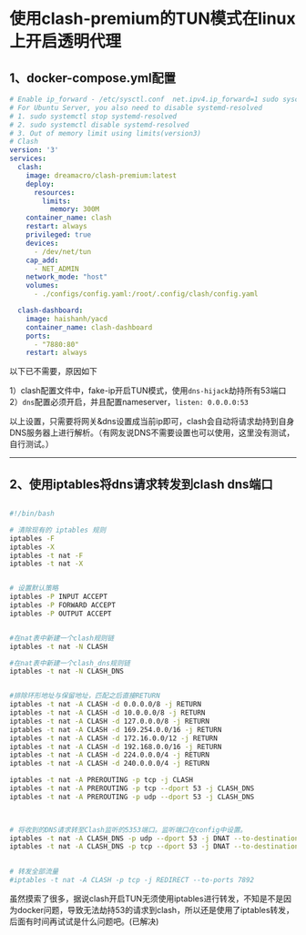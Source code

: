# 使用clash-premium的TUN模式在linux上开启透明代理

## 1、docker-compose.yml配置

~~~yaml
# Enable ip_forward - /etc/sysctl.conf  net.ipv4.ip_forward=1 sudo sysctl -p
# For Ubuntu Server, you also need to disable systemd-resolved
# 1. sudo systemctl stop systemd-resolved
# 2. sudo systemctl disable systemd-resolved
# 3. Out of memory limit using limits(version3)
# Clash
version: '3'
services:
  clash:
    image: dreamacro/clash-premium:latest
    deploy:
      resources:
        limits:
          memory: 300M
    container_name: clash
    restart: always
    privileged: true
    devices:
      - /dev/net/tun
    cap_add:
      - NET_ADMIN
    network_mode: "host"
    volumes:
      - ./configs/config.yaml:/root/.config/clash/config.yaml

  clash-dashboard:
    image: haishanh/yacd
    container_name: clash-dashboard
    ports:
      - "7880:80"
    restart: always

~~~

以下已不需要，原因如下

1）clash配置文件中，fake-ip开启TUN模式，使用`dns-hijack`劫持所有53端口
2）`dns`配置必须开启，并且配置nameserver，`listen: 0.0.0.0:53`

以上设置，只需要将网关&dns设置成当前ip即可，clash会自动将请求劫持到自身DNS服务器上进行解析。（有网友说DNS不需要设置也可以使用，这里没有测试，自行测试。）



------------------------------------------------------------------

## 2、使用iptables将dns请求转发到clash dns端口

  

~~~bash

#!/bin/bash

# 清除现有的 iptables 规则
iptables -F
iptables -X
iptables -t nat -F
iptables -t nat -X


# 设置默认策略
iptables -P INPUT ACCEPT
iptables -P FORWARD ACCEPT
iptables -P OUTPUT ACCEPT


#在nat表中新建一个clash规则链
iptables -t nat -N CLASH

#在nat表中新建一个clash_dns规则链
iptables -t nat -N CLASH_DNS


#排除环形地址与保留地址，匹配之后直接RETURN
iptables -t nat -A CLASH -d 0.0.0.0/8 -j RETURN
iptables -t nat -A CLASH -d 10.0.0.0/8 -j RETURN
iptables -t nat -A CLASH -d 127.0.0.0/8 -j RETURN
iptables -t nat -A CLASH -d 169.254.0.0/16 -j RETURN
iptables -t nat -A CLASH -d 172.16.0.0/12 -j RETURN
iptables -t nat -A CLASH -d 192.168.0.0/16 -j RETURN
iptables -t nat -A CLASH -d 224.0.0.0/4 -j RETURN
iptables -t nat -A CLASH -d 240.0.0.0/4 -j RETURN

iptables -t nat -A PREROUTING -p tcp -j CLASH
iptables -t nat -A PREROUTING -p tcp --dport 53 -j CLASH_DNS
iptables -t nat -A PREROUTING -p udp --dport 53 -j CLASH_DNS

  

# 将收到的DNS请求转至Clash监听的5353端口。监听端口在config中设置。
iptables -t nat -A CLASH_DNS -p udp --dport 53 -j DNAT --to-destination 192.168.5.200:5335
iptables -t nat -A CLASH_DNS -p tcp --dport 53 -j DNAT --to-destination 192.168.5.200:5335
  

# 转发全部流量
#iptables -t nat -A CLASH -p tcp -j REDIRECT --to-ports 7892

~~~

  

虽然摸索了很多，据说clash开启TUN无须使用iptables进行转发，不知是不是因为docker问题，导致无法劫持53的请求到clash，所以还是使用了iptables转发，后面有时间再试试是什么问题吧。(已解决)

